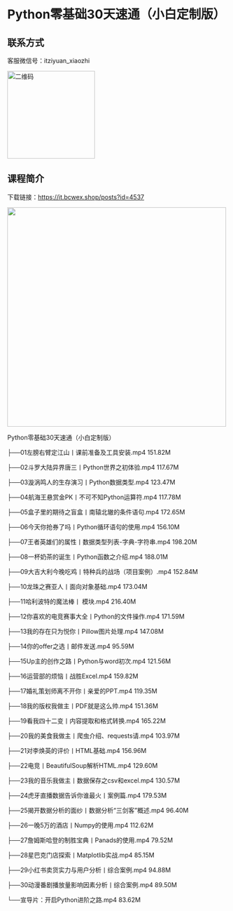 # Python零基础30天速通（小白定制版）

## 联系方式

客服微信号：itziyuan_xiaozhi

<img src="https://ziyuanyun.oss-cn-guangzhou.aliyuncs.com/common/20240614073449/666b82192834a.jpg" width="200" height="200" alt="二维码">

## 课程简介

下载链接：https://it.bcwex.shop/posts?id=4537

<img src="https://ziyuanyun.oss-cn-guangzhou.aliyuncs.com/yun/20241027073013/671d7b8538c0f.jpg" width="500" alt="">

  

 Python零基础30天速通（小白定制版）

 ├──01左膀右臂定江山丨课前准备及工具安装.mp4 151.82M

 ├──02斗罗大陆异界唐三丨Python世界之初体验.mp4 117.67M

 ├──03漩涡鸣人的生存演习丨Python数据类型.mp4 123.47M

 ├──04航海王悬赏金PK丨不可不知Python运算符.mp4 117.78M

 ├──05盒子里的期待之盲盒丨南辕北辙的条件语句.mp4 172.65M

 ├──06今天你抢券了吗丨Python循环语句的使用.mp4 156.10M

 ├──07王者英雄们的属性丨数据类型列表-字典-字符串.mp4 198.20M

 ├──08一杯奶茶的诞生丨Python函数之介绍.mp4 188.01M

 ├──09大吉大利今晚吃鸡丨特种兵的战场（项目案例）.mp4 152.84M

 ├──10龙珠之赛亚人丨面向对象基础.mp4 173.04M

 ├──11哈利波特的魔法棒丨 模块.mp4 216.40M

 ├──12你喜欢的电竞赛事大全丨Python的文件操作.mp4 171.59M

 ├──13我的存在只为悦你丨Pillow图片处理.mp4 147.08M

 ├──14你的offer之选丨邮件发送.mp4 95.59M

 ├──15Up主的创作之路丨Python与word初次.mp4 121.56M

 ├──16运营部的烦恼丨战胜Excel.mp4 159.82M

 ├──17婚礼策划师离不开你丨亲爱的PPT.mp4 119.35M

 ├──18我的版权我做主丨PDF就是这么帅.mp4 151.36M

 ├──19看我四十二变丨内容提取和格式转换.mp4 165.22M

 ├──20我的美食我做主丨爬虫介绍、requests请.mp4 103.97M

 ├──21对李焕英的评价丨HTML基础.mp4 156.96M

 ├──22电竞丨BeautifulSoup解析HTML.mp4 129.60M

 ├──23我的音乐我做主丨数据保存之csv和excel.mp4 130.57M

 ├──24虎牙直播数据告诉你谁最火丨案例篇.mp4 179.53M

 ├──25揭开数据分析的面纱丨数据分析“三剑客”概述.mp4 96.40M

 ├──26一晚5万的酒店丨Numpy的使用.mp4 112.62M

 ├──27詹姆斯哈登的制胜宝典丨Panads的使用.mp4 79.52M

 ├──28星巴克门店探索丨Matplotlib实战.mp4 85.15M

 ├──29小红书卖货实力与用户分析丨综合案例.mp4 94.88M

 ├──30动漫番剧播放量影响因素分析丨综合案例.mp4 89.50M

 └──宣导片：开启Python进阶之路.mp4 83.62M

  